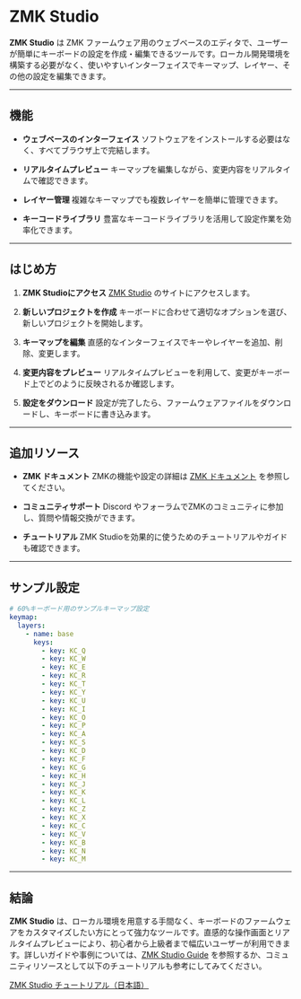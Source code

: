 # ZMK Studio

**ZMK Studio**
は ZMK ファームウェア用のウェブベースのエディタで、ユーザーが簡単にキーボードの設定を作成・編集できるツールです。ローカル開発環境を構築する必要がなく、使いやすいインターフェイスでキーマップ、レイヤー、その他の設定を編集できます。

---

## 機能

- **ウェブベースのインターフェイス** ソフトウェアをインストールする必要はなく、すべてブラウザ上で完結します。

- **リアルタイムプレビュー** キーマップを編集しながら、変更内容をリアルタイムで確認できます。

- **レイヤー管理** 複雑なキーマップでも複数レイヤーを簡単に管理できます。

- **キーコードライブラリ** 豊富なキーコードライブラリを活用して設定作業を効率化できます。

---

## はじめ方

1. **ZMK Studioにアクセス** [ZMK Studio](https://zmk.dev/studio) のサイトにアクセスします。

2. **新しいプロジェクトを作成** キーボードに合わせて適切なオプションを選び、新しいプロジェクトを開始します。

3. **キーマップを編集** 直感的なインターフェイスでキーやレイヤーを追加、削除、変更します。

4. **変更内容をプレビュー** リアルタイムプレビューを利用して、変更がキーボード上でどのように反映されるか確認します。

5. **設定をダウンロード** 設定が完了したら、ファームウェアファイルをダウンロードし、キーボードに書き込みます。

---

## 追加リソース

- **ZMK ドキュメント** ZMKの機能や設定の詳細は [ZMK ドキュメント](https://zmk.dev/docs) を参照してください。

- **コミュニティサポート** Discord やフォーラムでZMKのコミュニティに参加し、質問や情報交換ができます。

- **チュートリアル** ZMK Studioを効果的に使うためのチュートリアルやガイドも確認できます。

---

## サンプル設定

```yaml
# 60%キーボード用のサンプルキーマップ設定
keymap:
  layers:
    - name: base
      keys:
        - key: KC_Q
        - key: KC_W
        - key: KC_E
        - key: KC_R
        - key: KC_T
        - key: KC_Y
        - key: KC_U
        - key: KC_I
        - key: KC_O
        - key: KC_P
        - key: KC_A
        - key: KC_S
        - key: KC_D
        - key: KC_F
        - key: KC_G
        - key: KC_H
        - key: KC_J
        - key: KC_K
        - key: KC_L
        - key: KC_Z
        - key: KC_X
        - key: KC_C
        - key: KC_V
        - key: KC_B
        - key: KC_N
        - key: KC_M
```

---

## 結論

**ZMK Studio**
は、ローカル環境を用意する手間なく、キーボードのファームウェアをカスタマイズしたい方にとって強力なツールです。直感的な操作画面とリアルタイムプレビューにより、初心者から上級者まで幅広いユーザーが利用できます。詳しいガイドや事例については、[ZMK Studio Guide](https://zmk.dev/docs/studio)
を参照するか、コミュニティリソースとして以下のチュートリアルも参考にしてみてください。

[ZMK Studio チュートリアル（日本語）](https://note.com/mamelog0103/n/ne6eecbb9df80)
